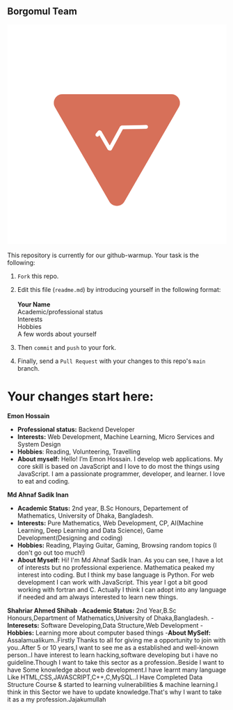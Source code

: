 ## Borgomul Team
![Borgomul Logo](https://raw.githubusercontent.com/borgomul/images/main/borgomul%20logo%202020.png)

This repository is currently for our github-warmup. Your task is the following:

1. `Fork` this repo.
2. Edit this file (`readme.md`) by introducing yourself in the following format: <br><br>
**Your Name** <br>
Academic/professional status <br>
Interests <br>
Hobbies <br>
A few words about yourself <br>

3. Then `commit` and `push` to your fork. 
4. Finally, send a `Pull Request` with your changes to this repo's `main` branch.

# Your changes start here:

**Emon Hossain**

- **Professional status:** Backend Developer
- **Interests:** Web Development, Machine Learning, Micro Services and System Design
- **Hobbies**: Reading, Volunteering, Travelling
- **About myself:** Hello! I’m Emon Hossain. I develop web applications. My core skill is based on JavaScript and I love to do most the things using JavaScript. I am a passionate programmer, developer, and learner. I love to eat and coding. 

**Md Ahnaf Sadik Inan**

- **Academic Status:** 2nd year, B.Sc Honours, Departement of Mathematics, University of Dhaka, Bangladesh.
- **Interests:** Pure Mathematics, Web Development, CP, AI(Machine Learning, Deep Learning and Data Science), Game Development(Designing and coding)
- **Hobbies:** Reading, Playing Guitar, Gaming, Browsing random topics (I don't go out too much!)
- **About Myself:** Hi! I'm Md Ahnaf Sadik Inan. As you can see, I have a lot of interests but no professional experience. Mathematica peaked my interest into coding. But I think my base language is Python. For web development I can work with JavaScript. This year I got a bit good working with fortran and C. Actually I  think I can adopt into any language if needed and am always interested to learn new things. 

**Shahriar Ahmed Shihab**
-**Academic Status:** 2nd Year,B.Sc Honours,Department of Mathematics,University of Dhaka,Bangladesh.
-**Interesets:** Software Developing,Data Structure,Web Development
-**Hobbies:** Learning more about computer based things
-**About MySelf:** Assalamualikum..Firstly Thanks to all for giving me a opportunity to join with you..After 5 or 10 years,I want to see me as a established and well-known person..I have interest to learn hacking,software developing but i have no guideline.Though I want to take this sector as a profession..Beside I want to have Some knowledge about web development.I have learnt many language Like HTML,CSS,JAVASCRIPT,C++,C,MySQL..I Have Completed Data Structure Course & started to learning vulnerabilities & machine learning.I think in this Sector we have to update knowledge.That's why I want to take it as a my profession.Jajakumullah

